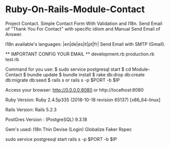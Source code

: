 # Ruby-On-Rails-Module-Contact

Project Contact.
Simple Contact Form With Validation and I18n.
Send Email of "Thank You For Contact" with specific idiom and Manual Send Email of Answer.

I18n available's languages: |en|de|es|it|pt|fr|
Send Email with SMTP (Gmail).

** IMPORTANT CONFIG YOUR EMAIL **
development.rb
production.rb
test.rb

Command for you use:
$ sudo service postgresql start 
$ cd Module-Contact
$ bundle update
$ bundle install
$ rake db:drop db:create db:migrate db:seed
$ rails s or rails s -p $PORT -b $IP

Access your browser: http://0.0.0.0:8080 or http://localhost:8080

Ruby Version:
Ruby 2.4.5p335 (2018-10-18 revision 65137) [x86_64-linux]

Rails Version:
Rails 5.2.3

PostGres Version :
(PostgreSQL) 9.3.18

Gem's used:
I18n
Thin
Devise (Login)
Globalize
Faker
Rspec

sudo service postgresql start 
rails s -p $PORT -b $IP